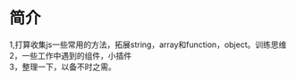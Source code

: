 <h1>简介</h1>
1,打算收集js一些常用的方法，拓展string，array和function，object。训练思维<br/>
2，一些工作中遇到的组件，小插件<br/>
3，整理一下，以备不时之需。<br/>
